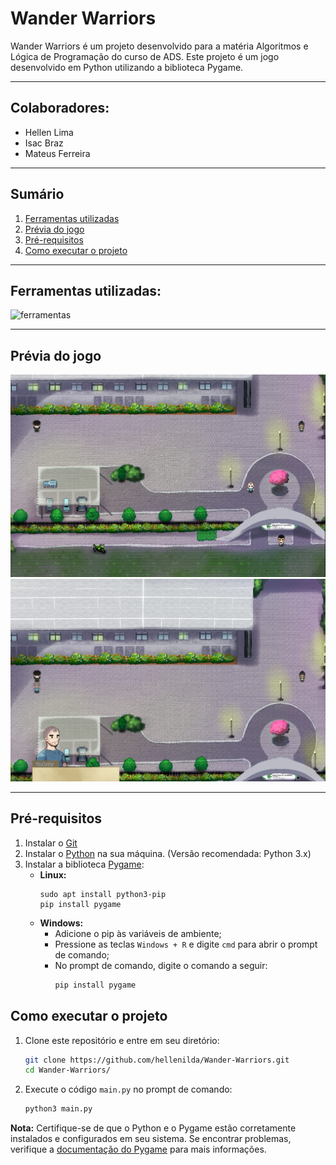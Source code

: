 # Wander Warriors
Wander Warriors é um projeto desenvolvido para a matéria Algoritmos e Lógica de Programação do curso de ADS. Este projeto é um jogo desenvolvido em Python utilizando a biblioteca Pygame.

---


## Colaboradores:
- Hellen Lima
- Isac Braz
- Mateus Ferreira

---

## Sumário
1. [Ferramentas utilizadas](#ferramentas-utilizadas)
2. [Prévia do jogo](#previa-do-jogo)
3. [Pré-requisitos](#pré-requisitos)
4. [Como executar o projeto](#como-executar-o-projeto)

----

## Ferramentas utilizadas:
![ferramentas](https://skillicons.dev/icons?i=python,vscode)

---

## Prévia do jogo
<img src='Sprites/previa/previa-1.png'>
<img src='Sprites/previa/previa-2.png'>

---

## Pré-requisitos
1. Instalar o [Git](https://git-scm.com/downloads)
2. Instalar o [Python](https://www.python.org/) na sua máquina. (Versão recomendada: Python 3.x)
3. Instalar a biblioteca [Pygame](https://www.pygame.org/wiki/GettingStarted):
   - **Linux:**
      ```shell
      sudo apt install python3-pip
      pip install pygame
      ```
   - **Windows:**
      - Adicione o pip às variáveis de ambiente;
      - Pressione as teclas ``Windows + R`` e digite ``cmd`` para abrir o prompt de comando;
      - No prompt de comando, digite o comando a seguir:
         ```powershell
         pip install pygame
         ```

## Como executar o projeto
1. Clone este repositório e entre em seu diretório:
   ```bash
   git clone https://github.com/hellenilda/Wander-Warriors.git
   cd Wander-Warriors/
   ```
2. Execute o código ``main.py`` no prompt de comando:
   ```bash
   python3 main.py
   ```

**Nota:** Certifique-se de que o Python e o Pygame estão corretamente instalados e configurados em seu sistema. Se encontrar problemas, verifique a [documentação do Pygame](https://www.pygame.org/docs/) para mais informações.
